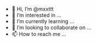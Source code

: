 - 👋 Hi, I’m @mxxttt
- 👀 I’m interested in ...
- 🌱 I’m currently learning ...
- 💞️ I’m looking to collaborate on ...
- 📫 How to reach me ...

<!---
mxxttt/mxxttt is a ✨ special ✨ repository because its `README.md` (this file) appears on your GitHub profile.
You can click the Preview link to take a look at your changes.
--->

